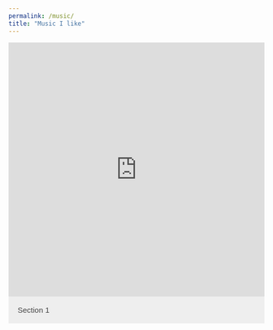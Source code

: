 ```yaml
---
permalink: /music/
title: "Music I like"
---
```


<style>
.accordion {
  background-color: #eee;
  color: #444;
  cursor: pointer;
  padding: 18px;
  width: 100%;
  border: none;
  text-align: left;
  outline: none;
  font-size: 15px;
  transition: 0.4s;
}

.active, .accordion:hover {
  background-color: #ccc;
}

.panel {
  padding: 0;
  background-color: white;
  max-height: 0;
  overflow: hidden;
  transition: max-height 0.2s ease-out;
}
</style>

<iframe src="https://open.spotify.com/embed/playlist/6b7gDxiAIdsFrwuPTckNgB" width="100%" height="500" frameborder="0" allowtransparency="true" allow="encrypted-media"></iframe>

<div markdown = "0">
    <button class="accordion">Section 1</button>
    <div class="panel">
        <iframe src="https://open.spotify.com/embed/playlist/6b7gDxiAIdsFrwuPTckNgB" width="100%" height="500" frameborder="0" allowtransparency="true" allow="encrypted-media"></iframe>
    </div>
</div>


<script>
var acc = document.getElementsByClassName("accordion");
var i;

for (i = 0; i < acc.length; i++) {
  acc[i].addEventListener("click", function() {
    this.classList.toggle("active");
    var panel = this.nextElementSibling;
    if (panel.style.maxHeight) {
      panel.style.maxHeight = null;
    } else {
      panel.style.maxHeight = panel.scrollHeight + "px";
    } 
  });
}
</script>
